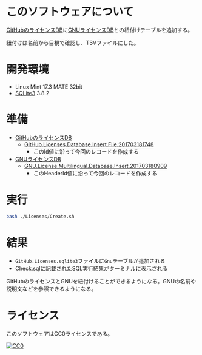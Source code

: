 ﻿# このソフトウェアについて

[GitHubのライセンスDB](https://github.com/ytyaru/GitHub.Licenses.Database.Create.201703140852)に[GNUライセンスDB](https://github.com/ytyaru/GNU.License.Multilingual.Database.Create.201703180731)との紐付けテーブルを追加する。

紐付けは名前から目視で確認し、TSVファイルにした。

# 開発環境

* Linux Mint 17.3 MATE 32bit
* [SQLite3](https://www.sqlite.org/index.html) 3.8.2

# 準備

* [GitHubのライセンスDB](https://github.com/ytyaru/GitHub.Licenses.Database.Create.201703140852)
    * [GitHub.Licenses.Database.Insert.File.201703181748](https://github.com/ytyaru/GitHub.Licenses.Database.Insert.File.201703181748)
        * このId値に沿って今回のレコードを作成する
* [GNUライセンスDB](https://github.com/ytyaru/GNU.License.Multilingual.Database.Create.201703180731)
    * [GNU.License.Multilingual.Database.Insert.201703180909](https://github.com/ytyaru/GNU.License.Multilingual.Database.Insert.201703180909)
        * このHeaderId値に沿って今回のレコードを作成する

# 実行

```sh
bash ./Licenses/Create.sh
```

# 結果

* `GitHub.Licenses.sqlite3`ファイルに`Gnu`テーブルが追加される
* Check.sqlに記載されたSQL実行結果がターミナルに表示される

GitHubのライセンスとGNUを紐付けることができるようになる。GNUの名前や説明文などを参照できるようになる。

# ライセンス #

このソフトウェアはCC0ライセンスである。

[![CC0](http://i.creativecommons.org/p/zero/1.0/88x31.png "CC0")](http://creativecommons.org/publicdomain/zero/1.0/deed.ja)
